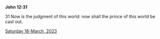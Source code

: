 **John 12:31**

31 Now is the judgment of this world: now shall the prince of this world be cast out.

[Saturday 18-March, 2023](https://t.me/s/daily_scripture)

